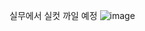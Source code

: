 실무에서 실컷 까일 예정
![image](https://github.com/Junhyeok2004Dec/SimpleProgram/assets/47268745/ada1b2f9-4f68-45ec-ba0a-7b0f3e575dc1)
